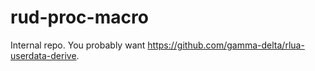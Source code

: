 # rud-proc-macro

Internal repo. You probably want https://github.com/gamma-delta/rlua-userdata-derive.
